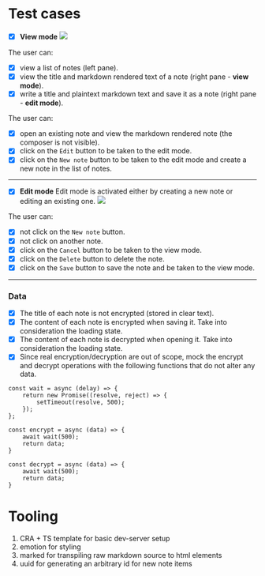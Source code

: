 # Test cases

- [x] **View mode**
      ![](https://i.imgur.com/PYwFJ5Z.png)

The user can:

- [x] view a list of notes (left pane).
- [x] view the title and markdown rendered text of a note (right pane - **view mode**).
- [x] write a title and plaintext markdown text and save it as a note (right pane - **edit mode**).

The user can:

- [x] open an existing note and view the markdown rendered note (the composer is not visible).
- [x] click on the `Edit` button to be taken to the edit mode.
- [x] click on the `New note` button to be taken to the edit mode and create a new note in the list of notes.

---

- [x] **Edit mode**
      Edit mode is activated either by creating a new note or editing an existing one.
      ![](https://i.imgur.com/ZLfuPzL.png)

The user can:

- [x] not click on the `New note` button.
- [x] not click on another note.
- [x] click on the `Cancel` button to be taken to the view mode.
- [x] click on the `Delete` button to delete the note.
- [x] click on the `Save` button to save the note and be taken to the view mode.

---

### Data

- [x] The title of each note is not encrypted (stored in clear text).
- [x] The content of each note is encrypted when saving it. Take into consideration the loading state.
- [x] The content of each note is decrypted when opening it. Take into consideration the loading state.
- [x] Since real encryption/decryption are out of scope, mock the encrypt and decrypt operations with the following functions that do not alter any data.

```
const wait = async (delay) => {
    return new Promise((resolve, reject) => {
        setTimeout(resolve, 500);
    });
};

const encrypt = async (data) => {
    await wait(500);
    return data;
}

const decrypt = async (data) => {
    await wait(500);
    return data;
}
```

# Tooling

1. CRA + TS template for basic dev-server setup
2. emotion for styling
3. marked for transpiling raw markdown source to html elements
4. uuid for generating an arbitrary id for new note items
